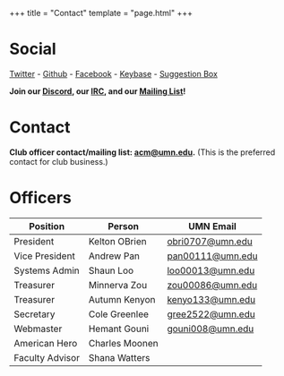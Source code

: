 +++
title = "Contact"
template = "page.html"
+++

Social
=============

[Twitter](https://twitter.com/acmumn) - 
[Github](https://github.com/acmumn) - 
[Facebook](https://www.facebook.com/acmuofmn) - 
[Keybase](https://keybase.io/team/acmumn) -
[Suggestion Box](https://z.umn.edu/suggest_acm)

**Join our [Discord](https://discord.gg/Uzt3adQ), our [IRC](/irc), and our [Mailing List](https://z.umn.edu/acmnews)!**

Contact
=======

**Club officer contact/mailing list: [acm@umn.edu](mailto:acm@umn.edu).** (This is the preferred contact for club business.)

Officers
========

| Position        | Person          | UMN Email                                   |
|-----------------|-----------------|---------------------------------------------|
| President       | Kelton OBrien   | [obri0707@umn.edu](mailto:obri0707@umn.edu) |
| Vice President  | Andrew Pan      | [pan00111@umn.edu](mailto:pan00111@umn.edu) |
| Systems Admin   | Shaun Loo       | [loo00013@umn.edu](mailto:loo00013@umn.edu) |
| Treasurer       | Minnerva Zou    | [zou00086@umn.edu](mailto:zou00086@umn.edu) |
| Treasurer       | Autumn Kenyon   | [kenyo133@umn.edu](mailto:kenyo133@umn.edu) |
| Secretary       | Cole Greenlee   | [gree2522@umn.edu](mailto:gree2522@umn.edu) |
| Webmaster       | Hemant Gouni    | [gouni008@umn.edu](mailto:gouni008@umn.edu) |
| American Hero   | Charles Moonen  |                                             |
| Faculty Advisor | Shana Watters   |                                             |

